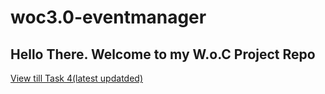 # woc3.0-eventmanager
<h2>Hello There. Welcome to my W.o.C Project Repo</h1>
<a role="button" href="https://github.com/ParmarKrishna/woc3.0-eventmanager-Krishna-Parmar/tree/TASK4">View till Task 4(latest updatded)</a>
